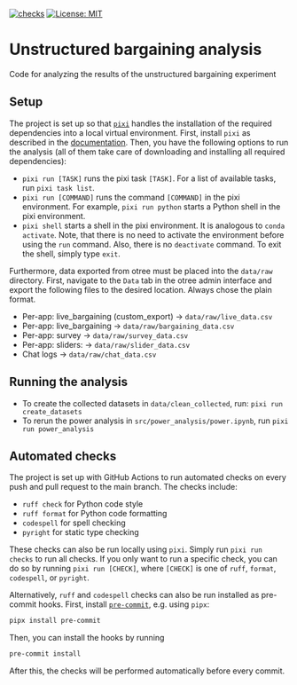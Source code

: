 [![checks](https://github.com/stanmart/unstructured-bargaining-analysis/actions/workflows/ci.yml/badge.svg)](https://github.com/stanmart/unstructured-bargaining-analysis/actions/workflows/ci.yml)
[![License: MIT](https://img.shields.io/badge/license-MIT-blue)](https://opensource.org/licenses/MIT)

# Unstructured bargaining analysis
Code for analyzing the results of the unstructured bargaining experiment

## Setup

The project is set up so that [`pixi`](https://pixi.sh/latest/) handles the installation of the required dependencies into a local virtual environment. First, install `pixi` as described in the [documentation](https://pixi.sh/latest/#installation). Then, you have the following options to run the analysis (all of them take care of downloading and installing all required dependencies):

 - `pixi run [TASK]` runs the pixi task `[TASK]`. For a list of available tasks, run `pixi task list`.
 - `pixi run [COMMAND]` runs the command `[COMMAND]` in the pixi environment. For example, `pixi run python` starts a Python shell in the pixi environment.
 - `pixi shell` starts a shell in the pixi environment. It is analogous to `conda activate`. Note, that there is no need to activate the environment before using the `run` command. Also, there is no `deactivate` command. To exit the shell, simply type `exit`.

Furthermore, data exported from otree must be placed into the `data/raw` directory. First, navigate to the `Data` tab in the otree admin interface and export the following files to the desired location. Always chose the plain format.

 - Per-app: live_bargaining (custom_export) → `data/raw/live_data.csv`
 - Per-app: live_bargaining → `data/raw/bargaining_data.csv`
 - Per-app: survey → `data/raw/survey_data.csv`
 - Per-app: sliders: → `data/raw/slider_data.csv`
 - Chat logs → `data/raw/chat_data.csv`

## Running the analysis

 - To create the collected datasets in `data/clean_collected`, run: `pixi run create_datasets`
 - To rerun the power analysis in `src/power_analysis/power.ipynb`, run `pixi run power_analysis`

## Automated checks

The project is set up with GitHub Actions to run automated checks on every push and pull request to the main branch. The checks include:
 - `ruff check` for Python code style
 - `ruff format` for Python code formatting
 - `codespell` for spell checking
 - `pyright` for static type checking

These checks can also be run locally using `pixi`. Simply run `pixi run checks` to run all checks. If you only want to run a specific check, you can do so by running `pixi run [CHECK]`, where `[CHECK]` is one of `ruff`, `format`, `codespell`, or `pyright`.

Alternatively, `ruff` and `codespell` checks can also be run installed as pre-commit hooks. First, install [`pre-commit`](https://pre-commit.com/#install), e.g. using `pipx`:

```bash
pipx install pre-commit
```

Then, you can install the hooks by running
```bash
pre-commit install
```
After this, the checks will be performed automatically before every commit.